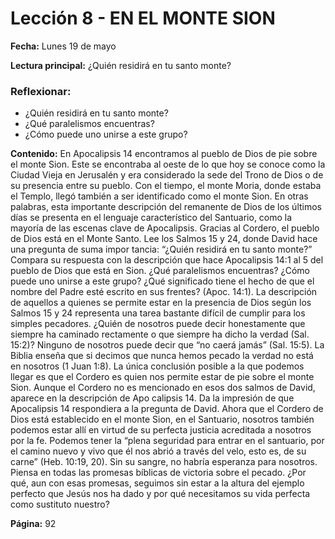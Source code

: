 # Lección 8 - EN EL MONTE SION

**Fecha:** Lunes 19 de mayo

**Lectura principal:** ¿Quién residirá en tu santo monte?

### Reflexionar:

- ¿Quién residirá en tu santo monte?
- ¿Qué paralelismos encuentras?
- ¿Cómo puede uno unirse a este grupo?

**Contenido:**
En Apocalipsis 14 encontramos al pueblo de Dios de pie sobre el monte Sion.
Este se encontraba al oeste de lo que hoy se conoce como la Ciudad Vieja en
Jerusalén y era considerado la sede del Trono de Dios o de su presencia entre su
pueblo. Con el tiempo, el monte Moria, donde estaba el Templo, llegó también
a ser identificado como el monte Sion.
En otras palabras, esta importante descripción del remanente de Dios de
los últimos días se presenta en el lenguaje característico del Santuario, como
la mayoría de las escenas clave de Apocalipsis. Gracias al Cordero, el pueblo de
Dios está en el Monte Santo.
Lee los Salmos 15 y 24, donde David hace una pregunta de suma impor­
tancia: “¿Quién residirá en tu santo monte?” Compara su respuesta con la
descripción que hace Apocalipsis 14:1 al 5 del pueblo de Dios que está en
Sion. ¿Qué paralelismos encuentras? ¿Cómo puede uno unirse a este grupo?
¿Qué significado tiene el hecho de que el nombre del Padre esté escrito en
sus frentes? (Apoc. 14:1).
La descripción de aquellos a quienes se permite estar en la presencia de Dios
según los Salmos 15 y 24 representa una tarea bastante difícil de cumplir para los
simples pecadores. ¿Quién de nosotros puede decir honestamente que siempre
ha caminado rectamente o que siempre ha dicho la verdad (Sal. 15:2)? Ninguno
de nosotros puede decir que “no caerá jamás” (Sal. 15:5). La Biblia enseña que
si decimos que nunca hemos pecado la verdad no está en nosotros (1 Juan 1:8).
La única conclusión posible a la que podemos llegar es que el Cordero es
quien nos permite estar de pie sobre el monte Sion. Aunque el Cordero no
es mencionado en esos dos salmos de David, aparece en la descripción de Apo­
calipsis 14. Da la impresión de que Apocalipsis 14 respondiera a la pregunta de
David. Ahora que el Cordero de Dios está establecido en el monte Sion, en el
Santuario, nosotros también podemos estar allí en virtud de su perfecta justicia
acreditada a nosotros por la fe. Podemos tener la “plena seguridad para entrar en
el santuario, por el camino nuevo y vivo que él nos abrió a través del velo, esto es,
de su carne” (Heb. 10:19, 20). Sin su sangre, no habría esperanza para nosotros.
Piensa en todas las promesas bíblicas de victoria sobre el pecado. ¿Por qué, aun
con esas promesas, seguimos sin estar a la altura del ejemplo perfecto que Jesús
nos ha dado y por qué necesitamos su vida perfecta como sustituto nuestro?

**Página:** 92
